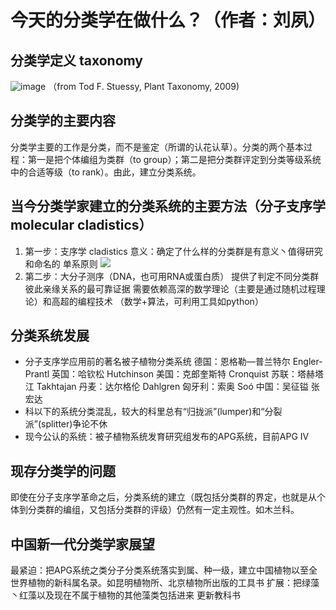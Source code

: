 # 今天的分类学在做什么？（作者：刘夙）
## 分类学定义 taxonomy
![image](https://github.com/)
（from Tod F. Stuessy, Plant Taxonomy, 2009)

## 分类学的主要内容
分类学主要的工作是分类，而不是鉴定（所谓的认花认草）。分类的两个基本过程：第一是把个体编组为类群（to group）；第二是把分类群评定到分类等级系统中的合适等级（to rank）。由此，建立分类系统。
## 当今分类学家建立的分类系统的主要方法（分子支序学 molecular cladistics）
1. 第一步：支序学 cladistics
意义：确定了什么样的分类群是有意义丶值得研究和命名的
单系原则
![](%E4%BB%8A%E5%A4%A9%E7%9A%84%E5%88%86%E7%B1%BB%E5%AD%A6%E5%9C%A8%E5%81%9A%E4%BB%80%E4%B9%88%EF%BC%9F%EF%BC%88%E4%BD%9C%E8%80%85%EF%BC%9A%E5%88%98%E5%A4%99%EF%BC%89/%E7%85%A7%E7%89%87%202020%E5%B9%B412%E6%9C%8828%E6%97%A5%20%E4%B8%8B%E5%8D%8825436.jpg)
2. 第二步：大分子测序（DNA，也可用RNA或蛋白质）
提供了判定不同分类群彼此亲缘关系的最可靠证据
需要依赖高深的数学理论（主要是通过随机过程理论）和高超的编程技术
（数学+算法，可利用工具如python）
## 分类系统发展
* 分子支序学应用前的著名被子植物分类系统
德国：恩格勒—普兰特尔 Engler-Prantl
英国：哈钦松 Hutchinson
美国：克郎奎斯特 Cronquist
苏联：塔赫塔江 Takhtajan
丹麦：达尔格伦 Dahlgren
匈牙利：索奥 Soó
中国：吴征镒 张宏达
* 科以下的系统分类混乱，较大的科里总有“归拢派”(lumper)和“分裂派”(splitter)争论不休
* 现今公认的系统：被子植物系统发育研究组发布的APG系统，目前APG IV
## 现存分类学的问题
即使在分子支序学革命之后，分类系统的建立（既包括分类群的界定，也就是从个体到分类群的编组，又包括分类群的评级）仍然有一定主观性。如木兰科。
## 中国新一代分类学家展望
最紧迫：把APG系统之类分子分类系统落实到属、种一级，建立中国植物以至全世界植物的新科属名录。如昆明植物所、北京植物所出版的工具书
扩展：把绿藻丶红藻以及现在不属于植物的其他藻类包括进来
更新教科书
